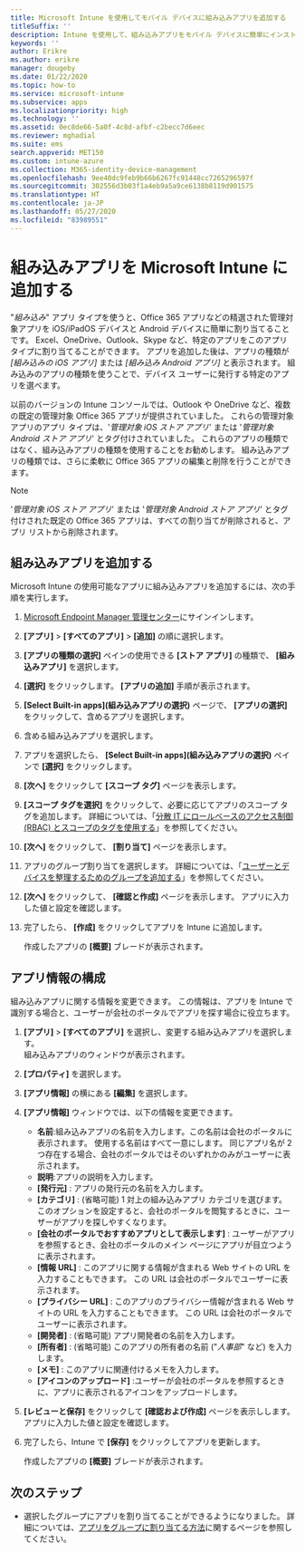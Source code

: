 ```yaml
---
title: Microsoft Intune を使用してモバイル デバイスに組み込みアプリを追加する
titleSuffix: ''
description: Intune を使用して、組み込みアプリをモバイル デバイスに簡単にインストールする方法について説明します。
keywords: ''
author: Erikre
ms.author: erikre
manager: dougeby
ms.date: 01/22/2020
ms.topic: how-to
ms.service: microsoft-intune
ms.subservice: apps
ms.localizationpriority: high
ms.technology: ''
ms.assetid: 0ec8de66-5a0f-4c8d-afbf-c2becc7d6eec
ms.reviewer: mghadial
ms.suite: ems
search.appverid: MET150
ms.custom: intune-azure
ms.collection: M365-identity-device-management
ms.openlocfilehash: 9ee40dc9feb9b66b6267fc91448cc7265296597f
ms.sourcegitcommit: 302556d3b03f1a4eb9a5a9ce6138b8119d901575
ms.translationtype: HT
ms.contentlocale: ja-JP
ms.lasthandoff: 05/27/2020
ms.locfileid: "83989551"
---
```

# <a name="add-built-in-apps-to-microsoft-intune"></a>組み込みアプリを Microsoft Intune に追加する

"*組み込み*" アプリ タイプを使うと、Office 365 アプリなどの精選された管理対象アプリを iOS/iPadOS デバイスと Android デバイスに簡単に割り当てることです。 Excel、OneDrive、Outlook、Skype など、特定のアプリをこのアプリ タイプに割り当てることができます。 アプリを追加した後は、アプリの種類が *[組み込みの iOS アプリ]* または *[組み込み Android アプリ]* と表示されます。 組み込みのアプリの種類を使うことで、デバイス ユーザーに発行する特定のアプリを選べます。

以前のバージョンの Intune コンソールでは、Outlook や OneDrive など、複数の既定の管理対象 Office 365 アプリが提供されていました。 これらの管理対象アプリのアプリ タイプは、'*管理対象 iOS ストア アプリ*' または '*管理対象 Android ストア アプリ*' とタグ付けされていました。 これらのアプリの種類ではなく、組み込みアプリの種類を使用することをお勧めします。 組み込みアプリの種類では、さらに柔軟に Office 365 アプリの編集と削除を行うことができます。

>[!NOTE]
>'*管理対象 iOS ストア アプリ*' または '*管理対象 Android ストア アプリ*' とタグ付けされた既定の Office 365 アプリは、すべての割り当てが削除されると、アプリ リストから削除されます。

## <a name="add-a-built-in-app"></a>組み込みアプリを追加する

Microsoft Intune の使用可能なアプリに組み込みアプリを追加するには、次の手順を実行します。
1. [Microsoft Endpoint Manager 管理センター](https://go.microsoft.com/fwlink/?linkid=2109431)にサインインします。
2. **[アプリ]**  >  **[すべてのアプリ]**  >  **[追加]** の順に選択します。
3. **[アプリの種類の選択]** ペインの使用できる **[ストア アプリ]** の種類で、 **[組み込みアプリ]** を選択します。
4. **[選択]** をクリックします。 **[アプリの追加]** 手順が表示されます。
5. **[Select Built-in apps]\(組み込みアプリの選択\)** ページで、 **[アプリの選択]** をクリックして、含めるアプリを選択します。
6. 含める組み込みアプリを選択します。 
7. アプリを選択したら、 **[Select Built-in apps]\(組み込みアプリの選択\)** ペインで **[選択]** をクリックします。
8. **[次へ]** をクリックして **[スコープ タグ]** ページを表示します。
9. **[スコープ タグを選択]** をクリックして、必要に応じてアプリのスコープ タグを追加します。 詳細については、「[分散 IT にロールベースのアクセス制御 (RBAC) とスコープのタグを使用する](../fundamentals/scope-tags.md)」を参照してください。
10. **[次へ]** をクリックして、 **[割り当て]** ページを表示します。
11. アプリのグループ割り当てを選択します。 詳細については、「[ユーザーとデバイスを整理するためのグループを追加する](../fundamentals/groups-add.md)」を参照してください。 
12. **[次へ]** をクリックして、 **[確認と作成]** ページを表示します。 アプリに入力した値と設定を確認します。
13. 完了したら、 **[作成]** をクリックしてアプリを Intune に追加します。

    作成したアプリの **[概要]** ブレードが表示されます。

## <a name="configure-app-information"></a>アプリ情報の構成

組み込みアプリに関する情報を変更できます。 この情報は、アプリを Intune で識別する場合と、ユーザーが会社のポータルでアプリを探す場合に役立ちます。
1. **[アプリ]**  >  **[すべてのアプリ]** を選択し、変更する組み込みアプリを選択します。  
   組み込みアプリのウィンドウが表示されます。
2. **[プロパティ]** を選択します。
3. **[アプリ情報]** の横にある **[編集]** を選択します。
4. **[アプリ情報]** ウィンドウでは、以下の情報を変更できます。
    - **名前**:組み込みアプリの名前を入力します。この名前は会社のポータルに表示されます。 使用する名前はすべて一意にします。 同じアプリ名が 2 つ存在する場合、会社のポータルではそのいずれかのみがユーザーに表示されます。
    - **説明**:アプリの説明を入力します。 
    - **[発行元]** : アプリの発行元の名前を入力します。
    - **[カテゴリ]** : (省略可能) 1 対上の組み込みアプリ カテゴリを選びます。 このオプションを設定すると、会社のポータルを閲覧するときに、ユーザーがアプリを探しやすくなります。
    - **[会社のポータルでおすすめアプリとして表示します]** : ユーザーがアプリを参照するとき、会社のポータルのメイン ページにアプリが目立つように表示されます。
    - **[情報 URL]** : このアプリに関する情報が含まれる Web サイトの URL を入力することもできます。 この URL は会社のポータルでユーザーに表示されます。
    - **[プライバシー URL]** : このアプリのプライバシー情報が含まれる Web サイトの URL を入力することもできます。 この URL は会社のポータルでユーザーに表示されます。
    - **[開発者]** : (省略可能) アプリ開発者の名前を入力します。
    - **[所有者]** : (省略可能) このアプリの所有者の名前 ("*人事部*" など) を入力します。
    - **[メモ]** : このアプリに関連付けるメモを入力します。
    - **[アイコンのアップロード]** :ユーザーが会社のポータルを参照するときに、アプリに表示されるアイコンをアップロードします。
5. **[レビューと保存]** をクリックして **[確認および作成]** ページを表示しします。 アプリに入力した値と設定を確認します。
13. 完了したら、Intune で **[保存]** をクリックしてアプリを更新します。

    作成したアプリの **[概要]** ブレードが表示されます。

## <a name="next-steps"></a>次のステップ

- 選択したグループにアプリを割り当てることができるようになりました。 詳細については、[アプリをグループに割り当てる方法](apps-deploy.md)に関するページを参照してください。
